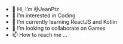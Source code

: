 - 👋 Hi, I’m @JeanPtz
- 👀 I’m interested in Coding
- 🌱 I’m currently learning ReactJS and Kotlin
- 💞️ I’m looking to collaborate on Games
- 📫 How to reach me ...

<!---
JeanPtz/JeanPtz is a ✨ special ✨ repository because its `README.md` (this file) appears on your GitHub profile.
You can click the Preview link to take a look at your changes.
--->
